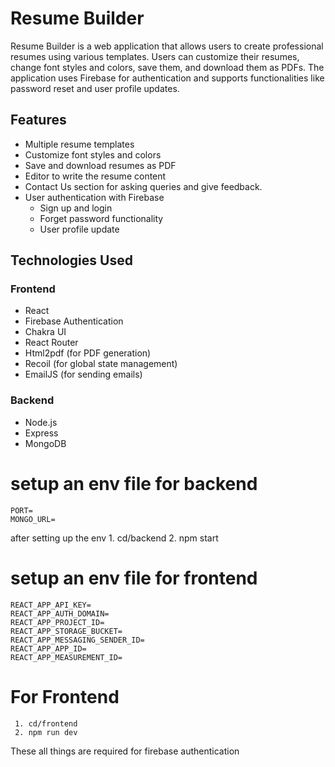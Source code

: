 # Resume Builder
Resume Builder is a web application that allows users to create professional resumes using various templates. Users can customize their resumes, change font styles and colors, save them, and download them as PDFs. The application uses Firebase for authentication and supports functionalities like password reset and user profile updates.

## Features

- Multiple resume templates
- Customize font styles and colors
- Save and download resumes as PDF
- Editor to write the resume content
- Contact Us section for asking queries and give feedback.
- User authentication with Firebase
  - Sign up and login
  - Forget password functionality
  - User profile update
## Technologies Used
### Frontend

- React
- Firebase Authentication
- Chakra UI
- React Router
- Html2pdf (for PDF generation)
- Recoil (for global state management)
- EmailJS (for sending emails)

### Backend

- Node.js
- Express
- MongoDB
# setup an env file for backend
    PORT=
    MONGO_URL=
 after setting up the env
       1. cd/backend
       2. npm start

# setup an env file for frontend
    REACT_APP_API_KEY=
    REACT_APP_AUTH_DOMAIN=
    REACT_APP_PROJECT_ID=
    REACT_APP_STORAGE_BUCKET=
    REACT_APP_MESSAGING_SENDER_ID=
    REACT_APP_APP_ID=
    REACT_APP_MEASUREMENT_ID=
# For Frontend
     1. cd/frontend
     2. npm run dev  
These all things are required for firebase authentication 

